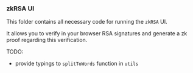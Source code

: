 ### zkRSA UI

This folder contains all necessary code for running the `zkRSA` UI. 

It allows you to verify in your browser RSA signatures and generate a zk proof regarding this verification.

TODO: 
- provide typings to `splitToWords` function in `utils`